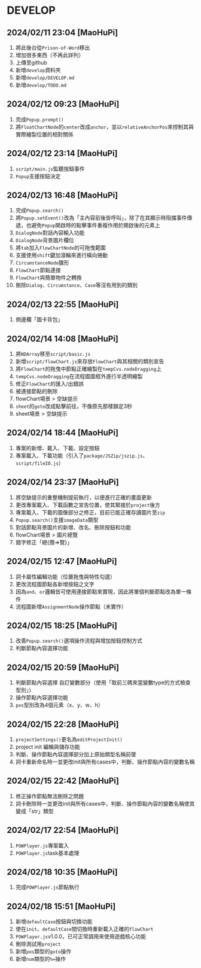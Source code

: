 # DEVELOP

## 2024/02/11 23:04 [MaoHuPi]

1. 將此後台從`Prison-of-Word`移出
2. 增加很多東西（不再此詳列）
3. 上傳至github
4. 新增`develop`資料夾
5. 新增`develop/DEVELOP.md`
6. 新增`develop/TODO.md`

## 2024/02/12 09:23 [MaoHuPi]

1. 完成`Popup.prompt()`
2. 將`FloatChartNode`的`center`改成`anchor`，並以`relativeAnchorPos`來控制其與實際繪製位置的相對關係

## 2024/02/12 23:14 [MaoHuPi]

1. `script/main.js`監聽按鈕事件
2. `Popup`支援按鈕決定

## 2024/02/13 16:48 [MaoHuPi]

1. 完成`Popup.search()`
2. 將`Popup.setEvent()`改為「主內容前後皆呼叫」，除了在其顯示時阻擋事件傳遞，也避免`Popup`開啟時的點擊事件重複作用於開啟後的元素上
3. `DialogNode`對話內容輸入功能
4. `DialogNode`背景圖片欄位
5. 將`tab`加入`FlowChartNode`的可拖曳範圍
6. 支援使用`shift`鍵加滾輪來進行橫向捲動
7. `CircumstanceNode`雛形
8. `FlowChart`節點連接
9. `FlowChart`與簡單物件之轉換
10. 刪除`Dialog`、`Circumstance`、`Case`等沒有用到的類別

## 2024/02/13 22:55 [MaoHuPi]

1. 側邊欄「圖卡背包」

## 2024/02/14 14:08 [MaoHuPi]

1. 將`NDArray`移至`script/basic.js`
2. 新增`script/flowChart.js`來存放`FlowChart`與其相關的類別宣告
3. 將`FlowChart`的拖曳中節點正確繪製在`tempCvs.nodeDragging`上
4. `tempCvs.nodeDragging`在流程圖圖框外進行半透明繪製
5. 修正`FlowChart`的匯入/出錯誤
6. 被連接節點的刪除
7. flowChart場景 > 空缺提示
8. `sheet`的`goto`改成點擊前往，不像原先那樣鎖定3秒
9. sheet場景 > 空缺提示

## 2024/02/14 18:44 [MaoHuPi]

1. 專案的新增、載入、下載、設定按鈕
2. 專案載入、下載功能（引入了`package/JSZip/jszip.js`、`script/fileIO.js`）

## 2024/02/14 23:37 [MaoHuPi]

1. 將空缺提示的重整機制提前執行，以便進行正確的畫面更新
2. 更改專案載入、下載函數之宣告位置，使其緊接於`project`後方
3. 專案載入、下載的圖像部分之修正，目前已能正確存讀圖片至`zip`
4. `Popup.search()`支援`imageData`類型
5. 對話節點背景圖片的新增、改名、刪除按鈕和功能
6. flowChart場景 > 圖片總覽
7. 錯字修正「總{攬=>覽}」

## 2024/02/15 12:47 [MaoHuPi]

1. 詞卡屬性編輯功能（位置拖曳與特性勾選）
2. 更改流程圖節點各新增按鈕之文字
3. 因為`and`、`or`邏輯皆可使用連接節點來實現，因此將單個判斷節點改為單一條件
3. 流程圖新增`AssignmentNode`操作節點（未實作）

## 2024/02/15 18:25 [MaoHuPi]

1. 改善`Popup.search()`選項操作流程與增加按鈕控制方式
2. 判斷節點內容選擇功能

## 2024/02/15 20:59 [MaoHuPi]

1. 判斷節點內容選擇 自訂變數部分（使用「取前三碼來當變數type的方式檢查型別」）
2. 操作節點內容選擇功能
3. `pos`型別改為4個元素（x、y、w、h）

## 2024/02/15 22:28 [MaoHuPi]

1. `projectSettings()`更名為`editProjectInit()`
2. project init 編輯與儲存功能
3. 判斷、操作節點內容選擇部分加上原始類型名稱前墜
4. 詞卡重新命名時一並更改init與所有cases中，判斷、操作節點內容的變數名稱

## 2024/02/15 22:42 [MaoHuPi]

1. 修正操作節點無法刪除之問題
2. 詞卡刪除時一並更改init與所有cases中，判斷、操作節點內容的變數名稱使其變成「str」類型

## 2024/02/17 22:54 [MaoHuPi]

1. `POWPlayer.js`專案載入
2. `POWPlayer.js`task基本處理

## 2024/02/18 10:35 [MaoHuPi]

1. 完成`POWPlayer.js`節點執行

## 2024/02/18 15:51 [MaoHuPi]

1. 新增`defaultCase`按鈕與切換功能
2. 使在`init`、`defaultCase`間切換時重新載入正確的`flowChart`
3. `POWPlayer.js`v1.0.0，已可正常調用來使用遊戲核心功能
4. 刪除測試用`project`
5. 新增`pos`類型的`goto`操作
5. 新增`num`類型的`%=`操作